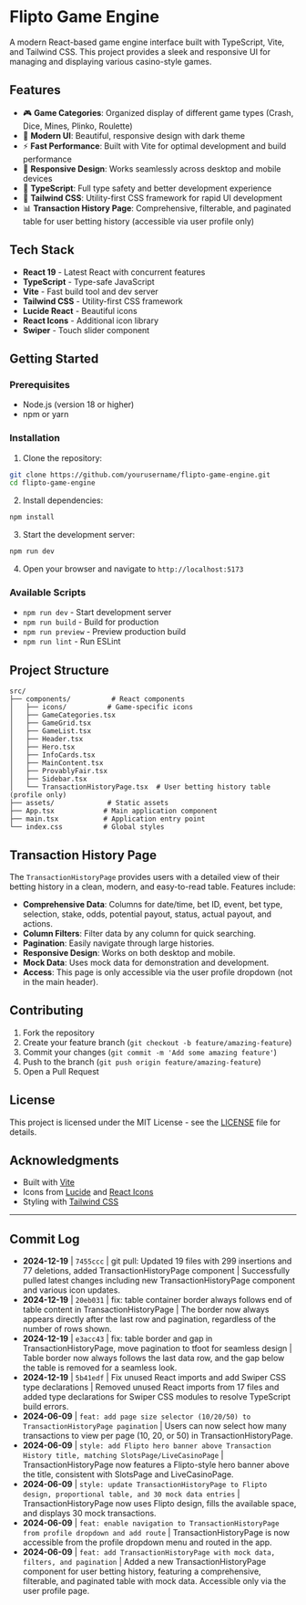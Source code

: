 # Flipto Game Engine

A modern React-based game engine interface built with TypeScript, Vite, and Tailwind CSS. This project provides a sleek and responsive UI for managing and displaying various casino-style games.

## Features

- 🎮 **Game Categories**: Organized display of different game types (Crash, Dice, Mines, Plinko, Roulette)
- 🎨 **Modern UI**: Beautiful, responsive design with dark theme
- ⚡ **Fast Performance**: Built with Vite for optimal development and build performance
- 📱 **Responsive Design**: Works seamlessly across desktop and mobile devices
- 🎯 **TypeScript**: Full type safety and better development experience
- 🎨 **Tailwind CSS**: Utility-first CSS framework for rapid UI development
- 📊 **Transaction History Page**: Comprehensive, filterable, and paginated table for user betting history (accessible via user profile only)

## Tech Stack

- **React 19** - Latest React with concurrent features
- **TypeScript** - Type-safe JavaScript
- **Vite** - Fast build tool and dev server
- **Tailwind CSS** - Utility-first CSS framework
- **Lucide React** - Beautiful icons
- **React Icons** - Additional icon library
- **Swiper** - Touch slider component

## Getting Started

### Prerequisites

- Node.js (version 18 or higher)
- npm or yarn

### Installation

1. Clone the repository:
```bash
git clone https://github.com/yourusername/flipto-game-engine.git
cd flipto-game-engine
```

2. Install dependencies:
```bash
npm install
```

3. Start the development server:
```bash
npm run dev
```

4. Open your browser and navigate to `http://localhost:5173`

### Available Scripts

- `npm run dev` - Start development server
- `npm run build` - Build for production
- `npm run preview` - Preview production build
- `npm run lint` - Run ESLint

## Project Structure

```
src/
├── components/          # React components
│   ├── icons/          # Game-specific icons
│   ├── GameCategories.tsx
│   ├── GameGrid.tsx
│   ├── GameList.tsx
│   ├── Header.tsx
│   ├── Hero.tsx
│   ├── InfoCards.tsx
│   ├── MainContent.tsx
│   ├── ProvablyFair.tsx
│   ├── Sidebar.tsx
│   └── TransactionHistoryPage.tsx  # User betting history table (profile only)
├── assets/             # Static assets
├── App.tsx            # Main application component
├── main.tsx           # Application entry point
└── index.css          # Global styles
```

## Transaction History Page

The `TransactionHistoryPage` provides users with a detailed view of their betting history in a clean, modern, and easy-to-read table. Features include:

- **Comprehensive Data**: Columns for date/time, bet ID, event, bet type, selection, stake, odds, potential payout, status, actual payout, and actions.
- **Column Filters**: Filter data by any column for quick searching.
- **Pagination**: Easily navigate through large histories.
- **Responsive Design**: Works on both desktop and mobile.
- **Mock Data**: Uses mock data for demonstration and development.
- **Access**: This page is only accessible via the user profile dropdown (not in the main header).

## Contributing

1. Fork the repository
2. Create your feature branch (`git checkout -b feature/amazing-feature`)
3. Commit your changes (`git commit -m 'Add some amazing feature'`)
4. Push to the branch (`git push origin feature/amazing-feature`)
5. Open a Pull Request

## License

This project is licensed under the MIT License - see the [LICENSE](LICENSE) file for details.

## Acknowledgments

- Built with [Vite](https://vitejs.dev/)
- Icons from [Lucide](https://lucide.dev/) and [React Icons](https://react-icons.github.io/react-icons/)
- Styling with [Tailwind CSS](https://tailwindcss.com/)

---

## Commit Log

- **2024-12-19** | `7455ccc` | git pull: Updated 19 files with 299 insertions and 77 deletions, added TransactionHistoryPage component | Successfully pulled latest changes including new TransactionHistoryPage component and various icon updates.
- **2024-12-19** | `20eb031` | fix: table container border always follows end of table content in TransactionHistoryPage | The border now always appears directly after the last row and pagination, regardless of the number of rows shown.
- **2024-12-19** | `e3acc43` | fix: table border and gap in TransactionHistoryPage, move pagination to tfoot for seamless design | Table border now always follows the last data row, and the gap below the table is removed for a seamless look.
- **2024-12-19** | `5b41edf` | Fix unused React imports and add Swiper CSS type declarations | Removed unused React imports from 17 files and added type declarations for Swiper CSS modules to resolve TypeScript build errors.
- **2024-06-09** | `feat: add page size selector (10/20/50) to TransactionHistoryPage pagination` | Users can now select how many transactions to view per page (10, 20, or 50) in TransactionHistoryPage.
- **2024-06-09** | `style: add Flipto hero banner above Transaction History title, matching SlotsPage/LiveCasinoPage` | TransactionHistoryPage now features a Flipto-style hero banner above the title, consistent with SlotsPage and LiveCasinoPage.
- **2024-06-09** | `style: update TransactionHistoryPage to Flipto design, proportional table, and 30 mock data entries` | TransactionHistoryPage now uses Flipto design, fills the available space, and displays 30 mock transactions.
- **2024-06-09** | `feat: enable navigation to TransactionHistoryPage from profile dropdown and add route` | TransactionHistoryPage is now accessible from the profile dropdown menu and routed in the app.
- **2024-06-09** | `feat: add TransactionHistoryPage with mock data, filters, and pagination` | Added a new TransactionHistoryPage component for user betting history, featuring a comprehensive, filterable, and paginated table with mock data. Accessible only via the user profile page.
